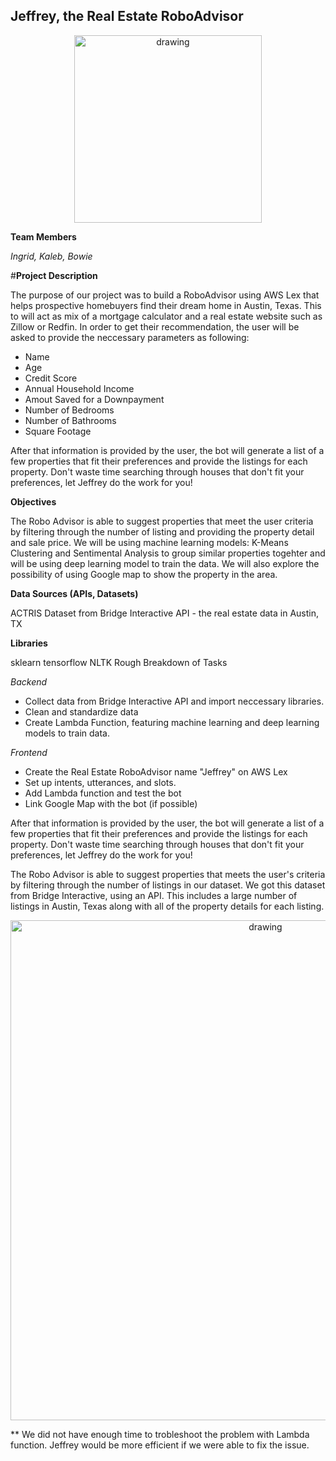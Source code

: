 ## Jeffrey, the Real Estate RoboAdvisor

<p align="center">
<img src="https://github.com/padthai-sketch/Project-RealEstate-RoboAdvisor-Group-6-/blob/main/Images/logo.png?raw=true" alt="drawing" width="300"/></p>

**Team Members**

*Ingrid, Kaleb, Bowie*

#**Project Description**

The purpose of our project was to build a RoboAdvisor using AWS Lex that helps prospective homebuyers find their dream home in Austin, Texas. This to will act as mix of a mortgage calculator and a real estate website such as Zillow or Redfin. In order to get their recommendation, the user will be asked to provide the neccessary parameters as following:
- Name
- Age
- Credit Score
- Annual Household Income
- Amout Saved for a Downpayment
- Number of Bedrooms
- Number of Bathrooms 
- Square Footage

After that information is provided by the user, the bot will generate a list of a few properties that fit their preferences and provide the listings for each property. Don't waste time searching through houses that don't fit your preferences, let Jeffrey do the work for you!

**Objectives** 

The Robo Advisor is able to suggest properties that meet the user criteria by filtering through the number of listing and providing the property detail and sale price. We will be using machine learning models: K-Means Clustering and Sentimental Analysis to group similar properties togehter and will be using deep learning model to train the data. We will also explore the possibility of using Google map to show the property in the area.

**Data Sources (APIs, Datasets)**

ACTRIS Dataset from Bridge Interactive API - the real estate data in Austin, TX

**Libraries**

sklearn
tensorflow
NLTK
Rough Breakdown of Tasks

*Backend*

- Collect data from Bridge Interactive API and import neccessary libraries.
- Clean and standardize data
- Create Lambda Function, featuring machine learning and deep learning models to train data.

*Frontend*

- Create the Real Estate RoboAdvisor name "Jeffrey" on AWS Lex
- Set up intents, utterances, and slots.
- Add Lambda function and test the bot
- Link Google Map with the bot (if possible)

After that information is provided by the user, the bot will generate a list of a few properties that fit their preferences and provide the listings for each property. Don't waste time searching through houses that don't fit your preferences, let Jeffrey do the work for you!

The Robo Advisor is able to suggest properties that meets the user's criteria by filtering through the number of listings in our dataset. We got this dataset from Bridge Interactive, using an API. This includes a large number of listings in Austin, Texas along with all of the property details for each listing. 

<p align="center">
<img src="https://github.com/padthai-sketch/Project_RealEstate-RoboAdvisor-Team6/blob/main/Images/JeffreyBot_Recording.gif" alt="drawing" width="800"/>
</p>

** We did not have enough time to trobleshoot the problem with Lambda function. Jeffrey would be more efficient if we were able to fix the issue. 
